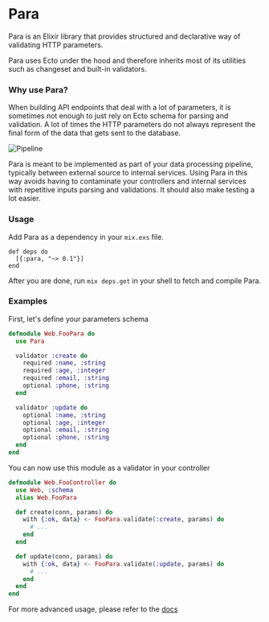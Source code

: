 # Para

Para is an Elixir library that provides structured and declarative way of validating HTTP parameters.

Para uses Ecto under the hood and therefore inherits most of its utilities such as changeset and built-in validators.

### Why use Para?

When building API endpoints that deal with a lot of parameters, it is sometimes not enough to just rely on Ecto schema for parsing and validation. A lot of times the HTTP parameters do not always represent the final form of the data that gets sent to the database.

![Pipeline](https://user-images.githubusercontent.com/845515/131730786-61c360bd-43ca-4dbc-a0ce-b3a283eeb3cb.png)

Para is meant to be implemented as part of your data processing pipeline, typically between external source to internal services. Using Para in this way avoids having to contaminate your controllers and internal services with repetitive inputs parsing and validations. It should also make testing a lot easier.

### Usage

Add Para as a dependency in your `mix.exs` file.

```
def deps do
  [{:para, "~> 0.1"}]
end
```

After you are done, run `mix deps.get` in your shell to fetch and compile Para.

### Examples

First, let's define your parameters schema

```elixir
defmodule Web.FooPara do
  use Para

  validator :create do
    required :name, :string
    required :age, :integer
    required :email, :string
    optional :phone, :string
  end

  validator :update do
    optional :name, :string
    optional :age, :integer
    optional :email, :string
    optional :phone, :string
  end
end
```

You can now use this module as a validator in your controller

```elixir
defmodule Web.FooController do
  use Web, :schema
  alias Web.FooPara

  def create(conn, params) do
    with {:ok, data} <- FooPara.validate(:create, params) do
      # ...
    end
  end

  def update(conn, params) do
    with {:ok, data} <- FooPara.validate(:update, params) do
      # ...
    end
  end
end
```

For more advanced usage, please refer to the [docs](https://hexdocs.pm/para/api-reference.html)

